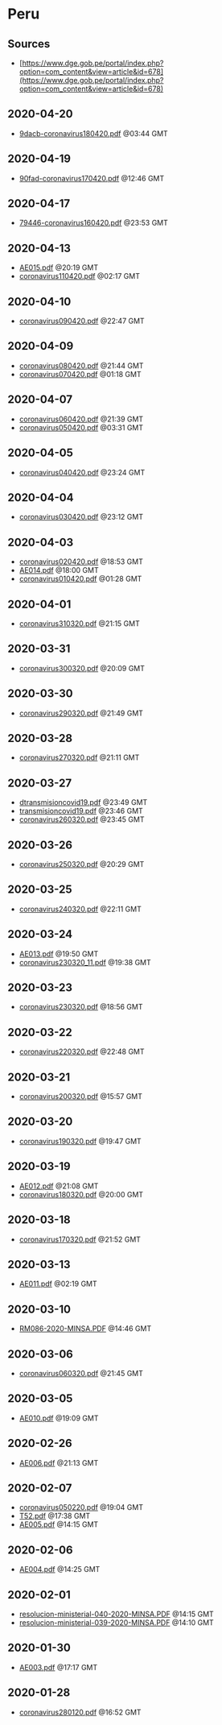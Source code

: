 # Peru

## Sources

* [https://www.dge.gob.pe/portal/index.php?option=com_content&view=article&id=678](https://www.dge.gob.pe/portal/index.php?option=com_content&view=article&id=678)


## 2020-04-20

* [9dacb-coronavirus180420.pdf](85610eb6833a1a46a619d823f1590094471c95f2/file.pdf) @03:44 GMT

## 2020-04-19

* [90fad-coronavirus170420.pdf](2f2d8f6f07613ea98e7141c690b64eabde644501/file.pdf) @12:46 GMT

## 2020-04-17

* [79446-coronavirus160420.pdf](6d42cbdfbdcf3ee56cc733e6c94162d0f9fda6a0/file.pdf) @23:53 GMT

## 2020-04-13

* [AE015.pdf](9fe8ab85c917426922995dc1f8946a22a9b8e9ad/file.pdf) @20:19 GMT
* [coronavirus110420.pdf](91b9b6fd09b86e8efd8691c027c9efc7c53be1f0/file.pdf) @02:17 GMT

## 2020-04-10

* [coronavirus090420.pdf](c51d863df38f664c5f84d92ca490cee94afd275e/file.pdf) @22:47 GMT

## 2020-04-09

* [coronavirus080420.pdf](5b630817bc2bba0a3eb2d1701f550af715cb234b/file.pdf) @21:44 GMT
* [coronavirus070420.pdf](559453dd92bb434089f3b5f1f003a02120c6fc30/file.pdf) @01:18 GMT

## 2020-04-07

* [coronavirus060420.pdf](78ba8a8293d5d2c169d15c2b13f22c359a5e1119/file.pdf) @21:39 GMT
* [coronavirus050420.pdf](31bb26089c76005d9ec47106168aa8304581b1e5/file.pdf) @03:31 GMT

## 2020-04-05

* [coronavirus040420.pdf](228705dab015968a87282c9185debbf5ef38137a/file.pdf) @23:24 GMT

## 2020-04-04

* [coronavirus030420.pdf](e8d427e21ab73c3dc7612d9145aa1ff868283abe/file.pdf) @23:12 GMT

## 2020-04-03

* [coronavirus020420.pdf](9193822aff16c501198671802c03f567b0169d45/file.pdf) @18:53 GMT
* [AE014.pdf](d6f9b5215a89a48376b846afca00c6d1ce1cb345/file.pdf) @18:00 GMT
* [coronavirus010420.pdf](7d4805a2bdd4df39e268f99c622bb4b357c71a71/file.pdf) @01:28 GMT

## 2020-04-01

* [coronavirus310320.pdf](4687793f39ef76a6d531e6f07f28c07a059f5a2f/file.pdf) @21:15 GMT

## 2020-03-31

* [coronavirus300320.pdf](97dc519d5ebda45228b6ecd208e45eded58264f4/file.pdf) @20:09 GMT

## 2020-03-30

* [coronavirus290320.pdf](9c5d5e44ab021cb2f677908ece342304b413eb13/file.pdf) @21:49 GMT

## 2020-03-28

* [coronavirus270320.pdf](df7871d05bc37e2f8bcfcfe01a1e25b795d84d73/file.pdf) @21:11 GMT

## 2020-03-27

* [dtransmisioncovid19.pdf](fffae8ceebbf6c306b54c098cc729734dc426f83/file.pdf) @23:49 GMT
* [transmisioncovid19.pdf](75ff82b726b82da04687554d763fd9fb9d2ad12f/file.pdf) @23:46 GMT
* [coronavirus260320.pdf](6e02c1f72d417fc92bd20d919114f9950ebcf99d/file.pdf) @23:45 GMT

## 2020-03-26

* [coronavirus250320.pdf](e53d2fef5600071064a4329d8db5aea7d148a1b1/file.pdf) @20:29 GMT

## 2020-03-25

* [coronavirus240320.pdf](9863a50e133f92a3e22503306a8b21c365936e37/file.pdf) @22:11 GMT

## 2020-03-24

* [AE013.pdf](c550ead879d3a9e3045d6811002797071e1581da/file.pdf) @19:50 GMT
* [coronavirus230320\_11.pdf](ee548850d472dc1dcaf16369e37710654d657810/file.pdf) @19:38 GMT

## 2020-03-23

* [coronavirus230320.pdf](7cdcbccf12df0b63bafa3dbc2e46d9c3b23364aa/file.pdf) @18:56 GMT

## 2020-03-22

* [coronavirus220320.pdf](6ad177c4c3c82cd09f5c0f4f01b846a9204e5687/file.pdf) @22:48 GMT

## 2020-03-21

* [coronavirus200320.pdf](ce7dc72c8e36f17913d762c90fc65867ef9e6c6f/file.pdf) @15:57 GMT

## 2020-03-20

* [coronavirus190320.pdf](165da4c5cae398b63ccc6a39e94867bdbc45627d/file.pdf) @19:47 GMT

## 2020-03-19

* [AE012.pdf](d599c2f07c9797f0ac0fce1c8816bd64316d9bbe/file.pdf) @21:08 GMT
* [coronavirus180320.pdf](98312d6a3f14405177e428954fbb8d798ccbdf06/file.pdf) @20:00 GMT

## 2020-03-18

* [coronavirus170320.pdf](ac79071b5b8bd5645eb1139952185c66c598f19b/file.pdf) @21:52 GMT

## 2020-03-13

* [AE011.pdf](515673cb337147bb8da858d6cb7f30cc6af05cad/file.pdf) @02:19 GMT

## 2020-03-10

* [RM086-2020-MINSA.PDF](36c087e63751288762054fd17e403e51a1e6fdf0/file.pdf) @14:46 GMT

## 2020-03-06

* [coronavirus060320.pdf](e198d424c45c5bf5e757061d2ecdfe6c8e27f552/file.pdf) @21:45 GMT

## 2020-03-05

* [AE010.pdf](838fd8b65823cb327f954ed5b7599943bc615a4d/file.pdf) @19:09 GMT

## 2020-02-26

* [AE006.pdf](fba9441dd023f735099f11ef7d402c6d1ff9aa2c/file.pdf) @21:13 GMT

## 2020-02-07

* [coronavirus050220.pdf](8d4a294be0160d76e3b30e10341ac3c228afea9f/file.pdf) @19:04 GMT
* [T52.pdf](1f4424089f2a8012d82864206e7d8dc9580df157/file.pdf) @17:38 GMT
* [AE005.pdf](8e19efe1b767df526633a93cb177cfa6dca08993/file.pdf) @14:15 GMT

## 2020-02-06

* [AE004.pdf](17fcd81d1a694b2e99a92880473554ff98f9589f/file.pdf) @14:25 GMT

## 2020-02-01

* [resolucion-ministerial-040-2020-MINSA.PDF](832500c763471802b2971b65aa27fa1adaa3c689/file.pdf) @14:15 GMT
* [resolucion-ministerial-039-2020-MINSA.PDF](97e944196b757e25ea6f784a0d8ca4d2c05940fd/file.pdf) @14:10 GMT

## 2020-01-30

* [AE003.pdf](b864a48e5456edd28cde9adf8b6f515d21f4f948/file.pdf) @17:17 GMT

## 2020-01-28

* [coronavirus280120.pdf](3cb8c325ea84a66fd30ac4a7158e58cc07ac32c7/file.pdf) @16:52 GMT
